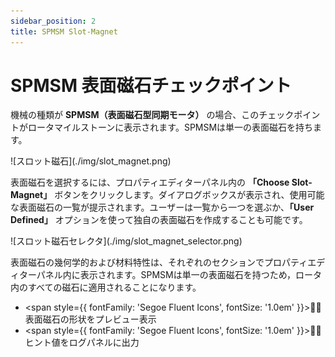 ```yaml
---
sidebar_position: 2
title: SPMSM Slot-Magnet
---
```

# SPMSM 表面磁石チェックポイント

機械の種類が **SPMSM（表面磁石型同期モータ）** の場合、このチェックポイントがロータマイルストーンに表示されます。SPMSMは単一の表面磁石を持ちます。

<p>![スロット磁石](./img/slot_magnet.png)</p>

表面磁石を選択するには、プロパティエディターパネル内の **「Choose Slot-Magnet」** ボタンをクリックします。ダイアログボックスが表示され、使用可能な表面磁石の一覧が提示されます。ユーザーは一覧から一つを選ぶか、**「User Defined」** オプションを使って独自の表面磁石を作成することも可能です。

<p>![スロット磁石セレクタ](./img/slot_magnet_selector.png)</p>

表面磁石の幾何学的および材料特性は、それぞれのセクションでプロパティエディターパネル内に表示されます。SPMSMは単一の表面磁石を持つため，ロータ内のすべての磁石に適用されることになります。

- <span style={{ fontFamily: 'Segoe Fluent Icons', fontSize: '1.0em' }}>&#xE9CE;</span>：表面磁石の形状をプレビュー表示
- <span style={{ fontFamily: 'Segoe Fluent Icons', fontSize: '1.0em' }}>&#xEC5B;</span>：ヒント値をログパネルに出力
